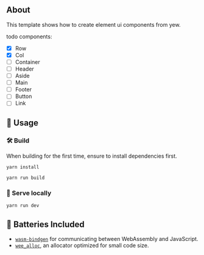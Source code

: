 ## About

This template shows how to create element ui components from yew.

todo components:
- [x] Row
- [x] Col
- [ ] Container
- [ ] Header
- [ ] Aside
- [ ] Main
- [ ] Footer
- [ ] Button
- [ ] Link

## 🚴 Usage

### 🛠️ Build

When building for the first time, ensure to install dependencies first.

```
yarn install
```

```
yarn run build
```

### 🔬 Serve locally

```
yarn run dev
```


## 🔋 Batteries Included

* [`wasm-bindgen`](https://github.com/rustwasm/wasm-bindgen) for communicating
  between WebAssembly and JavaScript.
* [`wee_alloc`](https://github.com/rustwasm/wee_alloc), an allocator optimized
  for small code size.
